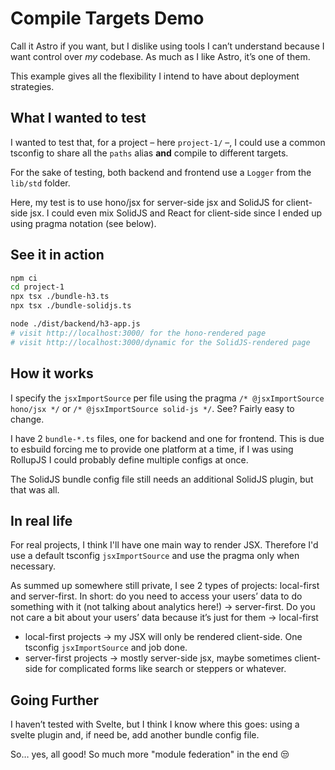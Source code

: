 # Compile Targets Demo

Call it Astro if you want, but I dislike using tools I can’t understand because I want control over _my_ codebase. As much as I like Astro, it’s one of them.

This example gives all the flexibility I intend to have about deployment strategies.

## What I wanted to test

I wanted to test that, for a project – here `project-1/` –, I could use a common tsconfig to share all the `paths` alias **and** compile to different targets.

For the sake of testing, both backend and frontend use a `Logger` from the `lib/std` folder.

Here, my test is to use hono/jsx for server-side jsx and SolidJS for client-side jsx. I could even mix SolidJS and React for client-side since I ended up using pragma notation (see below).

## See it in action

```sh
npm ci
cd project-1
npx tsx ./bundle-h3.ts
npx tsx ./bundle-solidjs.ts

node ./dist/backend/h3-app.js
# visit http://localhost:3000/ for the hono-rendered page
# visit http://localhost:3000/dynamic for the SolidJS-rendered page
```

## How it works

I specify the `jsxImportSource` per file using the pragma `/* @jsxImportSource hono/jsx */` or `/* @jsxImportSource solid-js */`. See? Fairly easy to change.

I have 2 `bundle-*.ts` files, one for backend and one for frontend. This is due to esbuild forcing me to provide one platform at a time, if I was using RollupJS I could probably define multiple configs at once.

The SolidJS bundle config file still needs an additional SolidJS plugin, but that was all.

## In real life

For real projects, I think I'll have one main way to render JSX. Therefore I'd use a default tsconfig `jsxImportSource` and use the pragma only when necessary.

As summed up somewhere still private, I see 2 types of projects: local-first and server-first. In short: do you need to access your users’ data to do something with it (not talking about analytics here!) -> server-first. Do you not care a bit about your users’ data because it’s just for them -> local-first

- local-first projects -> my JSX will only be rendered client-side. One tsconfig `jsxImportSource` and job done.
- server-first projects -> mostly server-side jsx, maybe sometimes client-side for complicated forms like search or steppers or whatever.

## Going Further

I haven’t tested with Svelte, but I think I know where this goes: using a svelte plugin and, if need be, add another bundle config file.

So… yes, all good! So much more "module federation" in the end :unamused:
